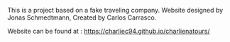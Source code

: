 This is a project based on a fake traveling company. 
Website designed by Jonas Schmedtmann, Created by Carlos Carrasco.

Website can be found at : https://charliec94.github.io/charlienatours/
